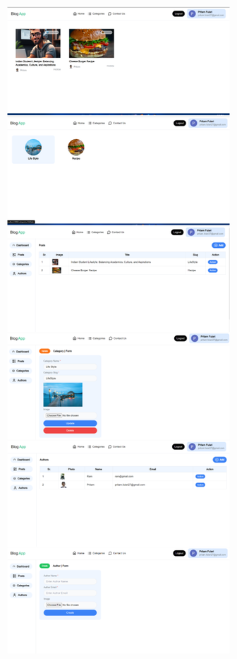 ![](images\1.png)
![](images\2.png)
![](images\3.png)
![](images\4.png)
![](images\5.png)
![](images\6.png)